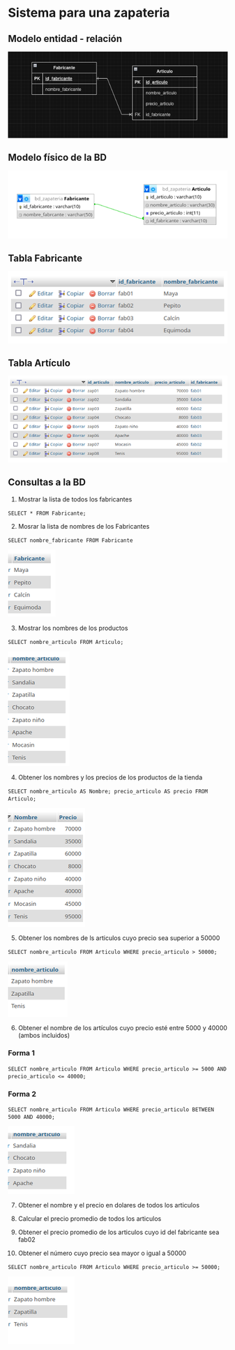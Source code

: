 # Sistema para una zapateria

## Modelo entidad - relación

![modelo Entidad-Relación](img/entidad-relacion.png "Modelo Entidad-Relación")

## Modelo físico de la BD

![modelo físico](img/fisico.png "Modelo Físico de la BD")

## Tabla Fabricante

![Tabla Fabriante](img/tabla_fabricante.png "Tabla Fabricante")

## Tabla Artículo

![Tabla Artículo](img/tabla_articulo.png "Tabla Artículo")

## Consultas a la BD

1. Mostrar la lista de todos los fabricantes

`SELECT * FROM Fabricante;`

2. Mosrar la lista de nombres de los Fabricantes 

`SELECT nombre_fabricante FROM Fabricante`

![Consulta2](img/consulta2.png "Consulta 2")

3. Mostrar los nombres de los productos

`SELECT nombre_articulo FROM Articulo;`

![Consulta3](img/consulta3.png "Consulta 3")

4. Obtener los nombres y los precios de los productos de la tienda

`SELECT nombre_articulo AS Nombre; precio_articulo AS precio FROM Articulo;`

![Consulta4](img/consulta4.png "Consulta 4")

5. Obtener los nombres de ls articulos cuyo precio sea superior a 50000

`SELECT nombre_articulo FROM Articulo WHERE precio_articulo > 50000;`

![Consulta5](img/consulta5.png "Consulta 5")

6. Obtener el nombre de los artículos cuyo precio esté entre 5000 y 40000 (ambos incluidos)

### Forma 1

`SELECT nombre_articulo FROM Articulo WHERE precio_articulo >= 5000 AND precio_articulo <= 40000;`

### Forma 2

`SELECT nombre_articulo FROM Articulo WHERE precio_articulo BETWEEN 5000 AND 40000;`

![Consulta6](img/consulta6.png "Consulta 6")

7. Obtener el nombre y el precio en dolares de todos los articulos

8. Calcular el precio promedio de todos los articulos

9. Obtener el precio promedio de los articulos cuyo id del fabricante sea fab02

10. Obtener el número cuyo precio sea mayor o igual a 50000

`SELECT nombre_articulo FROM Articulo WHERE precio_articulo >= 50000;`

![Consulta10](img/consulta10.png "Consulta 10")